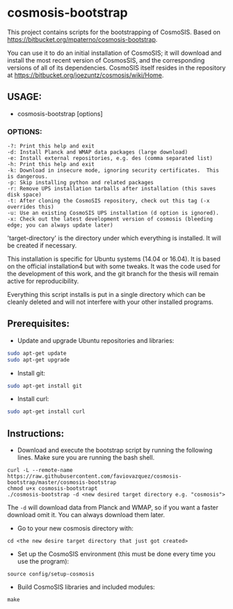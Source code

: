 # cosmosis-bootstrap

This project contains scripts for the bootstrapping of CosmoSIS. Based on https://bitbucket.org/mpaterno/cosmosis-bootstrap.

You can use it to do an initial installation of CosmoSIS; it will download and install the most recent version of CosmosSIS, and the corresponding versions of all of its dependencies.
CosmoSIS itself resides in the repository at https://bitbucket.org/joezuntz/cosmosis/wiki/Home.

## USAGE: 

- cosmosis-bootstrap [options] <target-directory>

### OPTIONS:

    -?: Print this help and exit
    -d: Install Planck and WMAP data packages (large download)
    -e: Install external repositories, e.g. des (comma separated list)
    -h: Print this help and exit
    -k: Download in insecure mode, ignoring security certificates.  This is dangerous.
    -p: Skip installing python and related packages
    -r: Remove UPS installation tarballs after installation (this saves disk space)
    -t: After cloning the CosmoSIS repository, check out this tag (-x overrides this)
    -u: Use an existing CosmoSIS UPS installation (d option is ignored).
    -x: Check out the latest development version of cosmosis (bleeding edge; you can always update later)

'target-directory' is the directory under which everything is
installed. It will be created if necessary.

This installation is specific for Ubuntu systems (14.04 or 16.04). It is based on the official installation4
but with some tweaks. It was the code used for the development of this work, and the git branch for
the thesis will remain active for reproducibility.

Everything this script installs is put in a single directory which can be cleanly deleted and will not
interfere with your other installed programs.


## Prerequisites:

- Update and upgrade Ubuntu repositories and libraries:

```bash
sudo apt-get update 
sudo apt-get upgrade
```

- Install git:

```bash
sudo apt-get install git
```

- Install curl:

```bash
sudo apt-get install curl
```

## Instructions:

- Download and execute the bootstrap script by running the following lines. Make sure you are
running the bash shell.

```
curl -L --remote-name https://raw.githubusercontent.com/faviovazquez/cosmosis-bootstrap/master/cosmosis-bootstrap
chmod u+x cosmosis-bootstrapt
./cosmosis-bootstrap -d <new desired target directory e.g. "cosmosis">
```

The `-d` will download data from Planck and WMAP, so if you want a faster download omit it.
You can always download them later.

- Go to your new cosmosis directory with:

```
cd <the new desire target directory that just got created>
```

- Set up the CosmoSIS environment (this must be done every time you use the program):

```
source config/setup-cosmosis
```



- Build CosmoSIS libraries and included modules:

```
make
```
